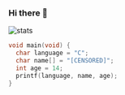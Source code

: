 ### Hi there 👋
![stats](https://github-readme-stats.vercel.app/api?username=sn3w&show_icons=true&theme=merko)
```c
void main(void) {
  char language = "C";
  char name[] = "[CENSORED]";
  int age = 14;
  printf(language, name, age);
}
```
